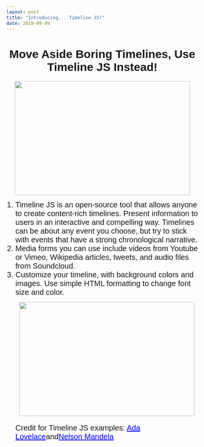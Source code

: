 ```yaml
---
layout: post
title: "Introducing... Timeline JS!"
date: 2019-09-09
---
```

<html>
<body>
  <h1 style="font-family:Arial;font-size:30px;strong;text-align:center;">Move Aside Boring Timelines, Use Timeline JS Instead!</h1>
  <p align="center"> 
    <img width="460" height="300" src="https://user-images.githubusercontent.com/54911846/65169905-9033e800-da15-11e9-93e1-7f8d703983bf.png">
  </p>
  <ol>
    <li style="font-family:Arial;font-size:20px;">Timeline JS is an open-source tool that allows anyone to create content-rich timelines. Present information to users in an interactive and compelling way. Timelines can be about any event you choose, but try to stick with events that have a strong chronological narrative.</li>
    <li style="font-family:Arial;font-size:20px;">Media forms you can use include videos from Youtube or Vimeo, Wikipedia articles, tweets, and audio files from Soundcloud.</li>
    <li style="font-family:Arial;font-size:20px;">Customize your timeline, with background colors and images. Use simple HTML formatting to change font size and color.</li>
    <p align="center">
      <img width="460" height="300" src="https://user-images.githubusercontent.com/54911846/65170386-878fe180-da16-11e9-832b-7e42c5df86d6.png">
    </p>
<p style="font-family:Arial;font-size:20px;"> Credit for Timeline JS examples: <a style="color:blue;font-family:Arial;font-size:20px" href="https://timeline.knightlab.com/">Ada Lovelace</a>and<a style="color:blue;font-family:Arial;font-size:20px" href="http://world.time.com/2013/12/05/nelson-mandelas-extraordinary-life-an-interactive-timeline/">Nelson Mandela</a></p>
    </body>
  </html>
